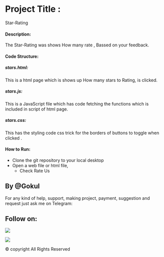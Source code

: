 # Project Title :
Star-Rating 

#### Description:
The Star-Rating was shows How many rate , Bassed on your feedback.

#### Code Structure:


##### stars.html:
This is a html page which is shows up How many stars to Rating, is clicked.

##### stars.js:
This is a JavaScript file which has code fetching the functions which is included in script of html page.

##### stars.css:
This has the styling code css trick for the borders of  buttons to toggle when clicked
.

#### How to Run:
- Clone the git repository to your local desktop
- Open a web file or html file,
    - Check Rate Us

## By @Gokul

For any kind of help, support, making project, payment, suggestion and request just ask me on Telegram:

## Follow on:
<p text-align="left">
<a href="https://github.com/gokul1414"><img src="https://img.shields.io/badge/GitHub-Follow%20on%20GitHub-inactive.svg?logo=github"></a>
</p><p text-align="left">
<a href="https://t.me/Gokul_1414"><img src="https://img.shields.io/badge/Telegram-Contact%20Telegram%20Profile-blue.svg?logo=telegram"></a>
</p><p text-align="left">

© copyright All Rights Reserved